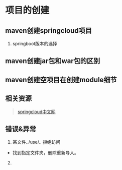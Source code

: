 # 项目的创建

## maven创建springcloud项目
1. springboot版本的选择
## maven创建jar包和war包的区别
## maven创建空项目在创建module细节

## 相关资源
>[springcloud中文网](https://www.springcloud.cc/)

## 错误&异常
1. 某文件../use/.. 拒绝访问
- 找到指定文件夹，删除重新导入。
2. 
